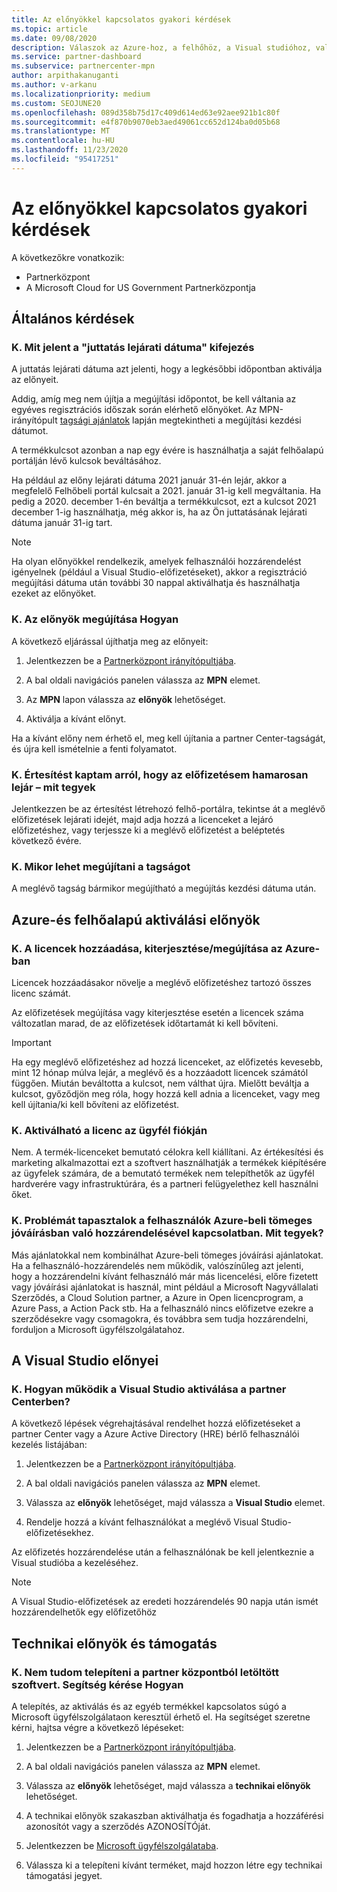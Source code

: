 ```yaml
---
title: Az előnyökkel kapcsolatos gyakori kérdések
ms.topic: article
ms.date: 09/08/2020
description: Válaszok az Azure-hoz, a felhőhöz, a Visual studióhoz, valamint a technikai és támogatási előnyökhöz kapcsolódó licencek lejáratával, megújításával és aktiválásával kapcsolatos kérdésekre
ms.service: partner-dashboard
ms.subservice: partnercenter-mpn
author: arpithakanuganti
ms.author: v-arkanu
ms.localizationpriority: medium
ms.custom: SEOJUNE20
ms.openlocfilehash: 089d358b75d17c409d614ed63e92aee921b1c80f
ms.sourcegitcommit: e4f870b9070eb3aed49061cc652d124ba0d05b68
ms.translationtype: MT
ms.contentlocale: hu-HU
ms.lasthandoff: 11/23/2020
ms.locfileid: "95417251"
---
```

# <a name="benefits-faq"></a>Az előnyökkel kapcsolatos gyakori kérdések

A következőkre vonatkozik:

- Partnerközpont
- A Microsoft Cloud for US Government Partnerközpontja

## <a name="general-questions"></a>Általános kérdések

### <a name="q-what-does-benefit-expiry-date-mean"></a>K. Mit jelent a "juttatás lejárati dátuma" kifejezés

A juttatás lejárati dátuma azt jelenti, hogy a legkésőbbi időpontban aktiválja az előnyeit.

Addig, amíg meg nem újítja a megújítási időpontot, be kell váltania az egyéves regisztrációs időszak során elérhető előnyöket. Az MPN-irányítópult [tagsági ajánlatok](https://partner.microsoft.com/dashboard/mpn/offers) lapján megtekintheti a megújítási kezdési dátumot.

A termékkulcsot azonban a nap egy évére is használhatja a saját felhőalapú portálján lévő kulcsok beváltásához.

Ha például az előny lejárati dátuma 2021 január 31-én lejár, akkor a megfelelő Felhőbeli portál kulcsait a 2021. január 31-ig kell megváltania. Ha pedig a 2020. december 1-én beváltja a termékkulcsot, ezt a kulcsot 2021 december 1-ig használhatja, még akkor is, ha az Ön juttatásának lejárati dátuma január 31-ig tart.

>[!NOTE]
>Ha olyan előnyökkel rendelkezik, amelyek felhasználói hozzárendelést igényelnek (például a Visual Studio-előfizetéseket), akkor a regisztráció megújítási dátuma után további 30 nappal aktiválhatja és használhatja ezeket az előnyöket.

### <a name="q-how-do-i-renew-my-benefits"></a>K. Az előnyök megújítása Hogyan

A következő eljárással újíthatja meg az előnyeit:

1. Jelentkezzen be a [Partnerközpont irányítópultjába](https://partner.microsoft.com/dashboard/).

2. A bal oldali navigációs panelen válassza az **MPN** elemet.

3. Az **MPN** lapon válassza az **előnyök** lehetőséget.

4. Aktiválja a kívánt előnyt.

Ha a kívánt előny nem érhető el, meg kell újítania a partner Center-tagságát, és újra kell ismételnie a fenti folyamatot.

### <a name="q-i-received-a-notification-informing-me-that-my-subscription-is-expiring-soon---what-should-i-do"></a>K. Értesítést kaptam arról, hogy az előfizetésem hamarosan lejár – mit tegyek

Jelentkezzen be az értesítést létrehozó felhő-portálra, tekintse át a meglévő előfizetések lejárati idejét, majd adja hozzá a licenceket a lejáró előfizetéshez, vagy terjessze ki a meglévő előfizetést a beléptetés következő évére.

### <a name="q-when-can-i-renew-my-membership"></a>K. Mikor lehet megújítani a tagságot

A meglévő tagság bármikor megújítható a megújítás kezdési dátuma után.

## <a name="azure-and-cloud-activation-benefits"></a>Azure-és felhőalapú aktiválási előnyök

### <a name="q-how-does-adding-extendingrenewing-licenses-work-on-azure"></a>K. A licencek hozzáadása, kiterjesztése/megújítása az Azure-ban

Licencek hozzáadásakor növelje a meglévő előfizetéshez tartozó összes licenc számát.

Az előfizetések megújítása vagy kiterjesztése esetén a licencek száma változatlan marad, de az előfizetések időtartamát ki kell bővíteni.

>[!IMPORTANT]
>Ha egy meglévő előfizetéshez ad hozzá licenceket, az előfizetés kevesebb, mint 12 hónap múlva lejár, a meglévő és a hozzáadott licencek számától függően. Miután beváltotta a kulcsot, nem válthat újra. Mielőtt beváltja a kulcsot, győződjön meg róla, hogy hozzá kell adnia a licenceket, vagy meg kell újítania/ki kell bővíteni az előfizetést.

### <a name="q-can-i-activate-the-license-on-my-customers-account"></a>K. Aktiválható a licenc az ügyfél fiókján

Nem. A termék-licenceket bemutató célokra kell kiállítani. Az értékesítési és marketing alkalmazottai ezt a szoftvert használhatják a termékek kiépítésére az ügyfelek számára, de a bemutató termékek nem telepíthetők az ügyfél hardverére vagy infrastruktúrára, és a partneri felügyelethez kell használni őket.

### <a name="q-im-having-trouble-assigning-users-in-azure-bulk-credit-what-should-i-do"></a>K. Problémát tapasztalok a felhasználók Azure-beli tömeges jóváírásban való hozzárendelésével kapcsolatban. Mit tegyek?

Más ajánlatokkal nem kombinálhat Azure-beli tömeges jóváírási ajánlatokat. Ha a felhasználó-hozzárendelés nem működik, valószínűleg azt jelenti, hogy a hozzárendelni kívánt felhasználó már más licencelési, előre fizetett vagy jóváírási ajánlatokat is használ, mint például a Microsoft Nagyvállalati Szerződés, a Cloud Solution partner, a Azure in Open licencprogram, a Azure Pass, a Action Pack stb. Ha a felhasználó nincs előfizetve ezekre a szerződésekre vagy csomagokra, és továbbra sem tudja hozzárendelni, forduljon a Microsoft ügyfélszolgálatahoz.

## <a name="visual-studio-benefits"></a>A Visual Studio előnyei

### <a name="q-how-does-visual-studio-activation-work-in-partner-center"></a>K. Hogyan működik a Visual Studio aktiválása a partner Centerben?

A következő lépések végrehajtásával rendelhet hozzá előfizetéseket a partner Center vagy a Azure Active Directory (HRE) bérlő felhasználói kezelés listájában:

1. Jelentkezzen be a [Partnerközpont irányítópultjába](https://partner.microsoft.com/dashboard/).

2. A bal oldali navigációs panelen válassza az **MPN** elemet.

3. Válassza az **előnyök** lehetőséget, majd válassza a **Visual Studio** elemet.

4. Rendelje hozzá a kívánt felhasználókat a meglévő Visual Studio-előfizetésekhez.

Az előfizetés hozzárendelése után a felhasználónak be kell jelentkeznie a Visual studióba a kezeléséhez.

>[!Note]
> A Visual Studio-előfizetések az eredeti hozzárendelés 90 napja után ismét hozzárendelhetők egy előfizetőhöz

## <a name="technical-benefits-and-support"></a>Technikai előnyök és támogatás

### <a name="q-i-cant-install-the-software-i-downloaded-from-partner-center-how-do-i-get-help"></a>K. Nem tudom telepíteni a partner központból letöltött szoftvert. Segítség kérése Hogyan

A telepítés, az aktiválás és az egyéb termékkel kapcsolatos súgó a Microsoft ügyfélszolgálataon keresztül érhető el. Ha segítséget szeretne kérni, hajtsa végre a következő lépéseket:

1. Jelentkezzen be a [Partnerközpont irányítópultjába](https://partner.microsoft.com/dashboard/).

2. A bal oldali navigációs panelen válassza az **MPN** elemet.

3. Válassza az **előnyök** lehetőséget, majd válassza a **technikai előnyök** lehetőséget.

4. A technikai előnyök szakaszban aktiválhatja és fogadhatja a hozzáférési azonosítót vagy a szerződés AZONOSÍTÓját.

5. Jelentkezzen be [Microsoft ügyfélszolgálataba](https://support.microsoft.com/supportforbusiness/productselection).

6. Válassza ki a telepíteni kívánt terméket, majd hozzon létre egy technikai támogatási jegyet.
